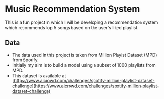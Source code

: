 # Music Recommendation System

This is a fun project in which I will be developing a recommendation system which recommends top 5 songs based on the user's liked playlist.

## Data
- The data used in this project is taken from Million Playist Dataset (MPD) from Spotify.
- Initially my aim is to build a model using a subset of 1000 playlists from MPD.
- This dataset is available at [https://www.aicrowd.com/challenges/spotify-million-playlist-dataset-challenge](https://www.aicrowd.com/challenges/spotify-million-playlist-dataset-challenge)
